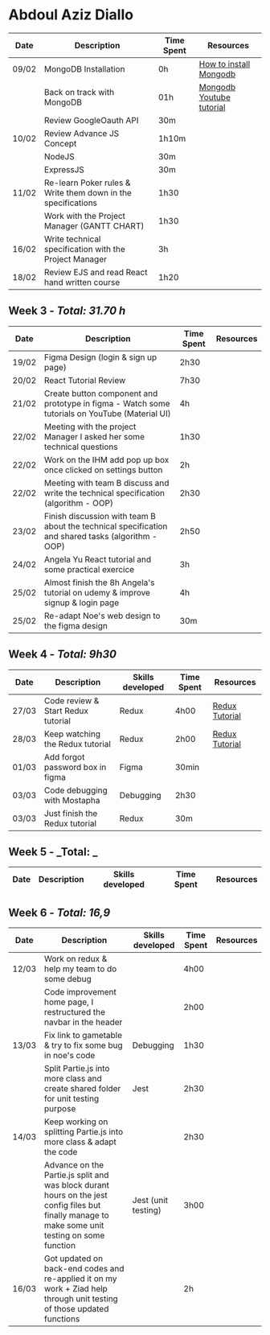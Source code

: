 # Abdoul Aziz Diallo

| Date  | Description                                                  | Time Spent | Resources                                                                                                                                    |
| ----- | ------------------------------------------------------------ | ---------- | -------------------------------------------------------------------------------------------------------------------------------------------- |
| 09/02 | MongoDB Installation                                         | 0h         | [How to install Mongodb](https://www.mongodb.com/docs/manual/administration/install-on-linux/#std-label-install-mdb-community-edition-linux) |
|       | Back on track with MongoDB                                   | 01h        | [Mongodb Youtube tutorial](https://www.youtube.com/playlist?list=PL4cUxeGkcC9h77dJ-QJlwGlZlTd4ecZOA)                                         |
|       | Review GoogleOauth API                                       | 30m        |                                                                                                                                              |
| 10/02 | Review Advance JS Concept                                    | 1h10m      |                                                                                                                                              |
|       | NodeJS                                                       | 30m        |                                                                                                                                              |
|       | ExpressJS                                                    | 30m        |                                                                                                                                              |
| 11/02 | Re-learn Poker rules & Write them down in the specifications | 1h30       |                                                                                                                                              |
|       | Work with the Project Manager (GANTT CHART)                  | 1h30       |                                                                                                                                              |
| 16/02 | Write technical specification with the Project Manager       | 3h         |                                                                                                                                              |
| 18/02 | Review EJS and read React hand written course                | 1h20       |                                                                                                                                              |

## Week 3 - _Total: 31.70 h_

| Date  | Description                                                                                        | Time Spent | Resources |
| ----- | -------------------------------------------------------------------------------------------------- | ---------- | --------- |
| 19/02 | Figma Design (login & sign up page)                                                                | 2h30       |           |
| 20/02 | React Tutorial Review                                                                              | 7h30       |           |
| 21/02 | Create button component and prototype in figma - Watch some tutorials on YouTube (Material UI)     | 4h         |           |
| 22/02 | Meeting with the project Manager I asked her some technical questions                              | 1h30       |           |
| 22/02 | Work on the IHM add pop up box once clicked on settings button                                     | 2h         |           |
| 22/02 | Meeting with team B discuss and write the technical specification (algorithm - OOP)                | 2h30       |           |
| 23/02 | Finish discussion with team B about the technical specification and shared tasks (algorithm - OOP) | 2h50       |           |
| 24/02 | Angela Yu React tutorial and some practical exercice                                               | 3h         |           |
| 25/02 | Almost finish the 8h Angela's tutorial on udemy & improve signup & login page                      | 4h         |           |
| 25/02 | Re-adapt Noe's web design to the figma design                                                      | 30m        |           |

## Week 4 - _Total: 9h30_

| Date  | Description                        | Skills developed | Time Spent | Resources                                                                                    |
| ----- | ---------------------------------- | ---------------- | ---------- | -------------------------------------------------------------------------------------------- |
| 27/03 | Code review & Start Redux tutorial | Redux            | 4h00       | [Redux Tutorial](https://www.youtube.com/watch?v=poQXNp9ItL4&ab_channel=ProgrammingwithMosh) |
| 28/03 | Keep watching the Redux tutorial   | Redux            | 2h00       | [Redux Tutorial](https://www.youtube.com/watch?v=poQXNp9ItL4&ab_channel=ProgrammingwithMosh) |
| 01/03 | Add forgot password box in figma   | Figma            | 30min      |                                                                                              |
| 03/03 | Code debugging with Mostapha       | Debugging        | 2h30       |                                                                                              |
| 03/03 | Just finish the Redux tutorial     | Redux            | 30m        |                                                                                              |

## Week 5 - _Total: _

| Date | Description | Skills developed | Time Spent | Resources |
| ---- | ----------- | ---------------- | ---------- | --------- |

## Week 6 - _Total: 16,9_

| Date  | Description                                                                                                                                      | Skills developed    | Time Spent | Resources |
| ----- | ------------------------------------------------------------------------------------------------------------------------------------------------ | ------------------- | ---------- | --------- |
| 12/03 | Work on redux & help my team to do some debug                                                                                                    |                     | 4h00       |           |
|       | Code improvement home page, I restructured the navbar in the header                                                                              |                     | 2h00       |           |
| 13/03 | Fix link to gametable & try to fix some bug in noe's code                                                                                        | Debugging           | 1h30       |           |
|       | Split Partie.js into more class and create shared folder for unit testing purpose                                                                | Jest                | 2h30       |           |
| 14/03 | Keep working on splitting Partie.js into more class & adapt the code                                                                             |                     | 2h30       |           |
|       | Advance on the Partie.js split and was block durant hours on the jest config files but finally manage to make some unit testing on some function | Jest (unit testing) | 3h00       |           |
| 16/03 | Got updated on back-end codes and re-applied it on my work + Ziad help through unit testing of those updated functions                           |                     | 2h         |           |

